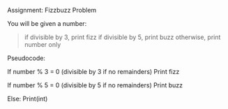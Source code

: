 Assignment: Fizzbuzz  Problem

You will be given a number:

>if divisible by 3, print fizz
>if divisible by 5, print buzz
> otherwise, print number only

Pseudocode:

If number % 3 = 0 (divisible by 3 if no remainders)
    Print fizz

If number % 5 = 0 (divisible by 5 if no remainders)
    Print buzz

Else: 
    Print(int)

    